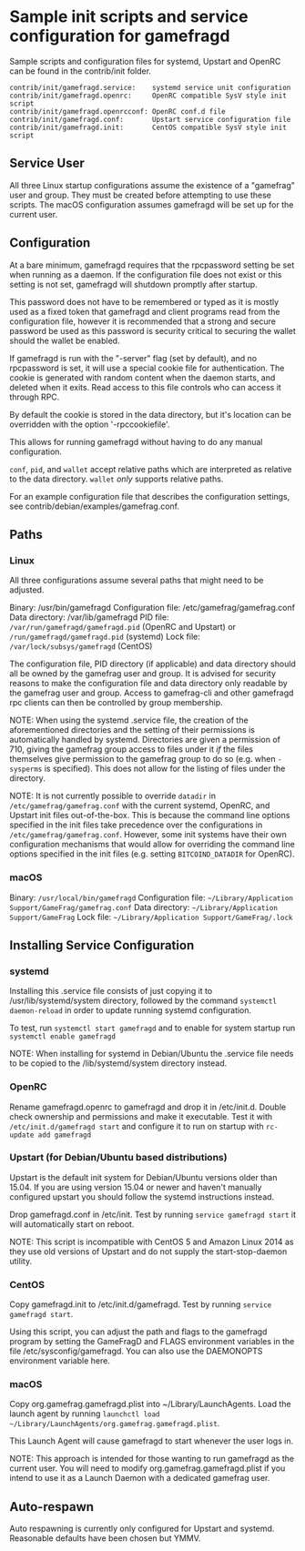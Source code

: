 Sample init scripts and service configuration for gamefragd
==========================================================

Sample scripts and configuration files for systemd, Upstart and OpenRC
can be found in the contrib/init folder.

    contrib/init/gamefragd.service:    systemd service unit configuration
    contrib/init/gamefragd.openrc:     OpenRC compatible SysV style init script
    contrib/init/gamefragd.openrcconf: OpenRC conf.d file
    contrib/init/gamefragd.conf:       Upstart service configuration file
    contrib/init/gamefragd.init:       CentOS compatible SysV style init script

Service User
---------------------------------

All three Linux startup configurations assume the existence of a "gamefrag" user
and group.  They must be created before attempting to use these scripts.
The macOS configuration assumes gamefragd will be set up for the current user.

Configuration
---------------------------------

At a bare minimum, gamefragd requires that the rpcpassword setting be set
when running as a daemon.  If the configuration file does not exist or this
setting is not set, gamefragd will shutdown promptly after startup.

This password does not have to be remembered or typed as it is mostly used
as a fixed token that gamefragd and client programs read from the configuration
file, however it is recommended that a strong and secure password be used
as this password is security critical to securing the wallet should the
wallet be enabled.

If gamefragd is run with the "-server" flag (set by default), and no rpcpassword is set,
it will use a special cookie file for authentication. The cookie is generated with random
content when the daemon starts, and deleted when it exits. Read access to this file
controls who can access it through RPC.

By default the cookie is stored in the data directory, but it's location can be overridden
with the option '-rpccookiefile'.

This allows for running gamefragd without having to do any manual configuration.

`conf`, `pid`, and `wallet` accept relative paths which are interpreted as
relative to the data directory. `wallet` *only* supports relative paths.

For an example configuration file that describes the configuration settings,
see contrib/debian/examples/gamefrag.conf.

Paths
---------------------------------

### Linux

All three configurations assume several paths that might need to be adjusted.

Binary:              /usr/bin/gamefragd
Configuration file:  /etc/gamefrag/gamefrag.conf
Data directory:      /var/lib/gamefragd
PID file:            `/var/run/gamefragd/gamefragd.pid` (OpenRC and Upstart) or `/run/gamefragd/gamefragd.pid` (systemd)
Lock file:           `/var/lock/subsys/gamefragd` (CentOS)

The configuration file, PID directory (if applicable) and data directory
should all be owned by the gamefrag user and group.  It is advised for security
reasons to make the configuration file and data directory only readable by the
gamefrag user and group.  Access to gamefrag-cli and other gamefragd rpc clients
can then be controlled by group membership.

NOTE: When using the systemd .service file, the creation of the aforementioned
directories and the setting of their permissions is automatically handled by
systemd. Directories are given a permission of 710, giving the gamefrag group
access to files under it _if_ the files themselves give permission to the
gamefrag group to do so (e.g. when `-sysperms` is specified). This does not allow
for the listing of files under the directory.

NOTE: It is not currently possible to override `datadir` in
`/etc/gamefrag/gamefrag.conf` with the current systemd, OpenRC, and Upstart init
files out-of-the-box. This is because the command line options specified in the
init files take precedence over the configurations in
`/etc/gamefrag/gamefrag.conf`. However, some init systems have their own
configuration mechanisms that would allow for overriding the command line
options specified in the init files (e.g. setting `BITCOIND_DATADIR` for
OpenRC).

### macOS

Binary:              `/usr/local/bin/gamefragd`
Configuration file:  `~/Library/Application Support/GameFrag/gamefrag.conf`
Data directory:      `~/Library/Application Support/GameFrag`
Lock file:           `~/Library/Application Support/GameFrag/.lock`

Installing Service Configuration
-----------------------------------

### systemd

Installing this .service file consists of just copying it to
/usr/lib/systemd/system directory, followed by the command
`systemctl daemon-reload` in order to update running systemd configuration.

To test, run `systemctl start gamefragd` and to enable for system startup run
`systemctl enable gamefragd`

NOTE: When installing for systemd in Debian/Ubuntu the .service file needs to be copied to the /lib/systemd/system directory instead.

### OpenRC

Rename gamefragd.openrc to gamefragd and drop it in /etc/init.d.  Double
check ownership and permissions and make it executable.  Test it with
`/etc/init.d/gamefragd start` and configure it to run on startup with
`rc-update add gamefragd`

### Upstart (for Debian/Ubuntu based distributions)

Upstart is the default init system for Debian/Ubuntu versions older than 15.04. If you are using version 15.04 or newer and haven't manually configured upstart you should follow the systemd instructions instead.

Drop gamefragd.conf in /etc/init.  Test by running `service gamefragd start`
it will automatically start on reboot.

NOTE: This script is incompatible with CentOS 5 and Amazon Linux 2014 as they
use old versions of Upstart and do not supply the start-stop-daemon utility.

### CentOS

Copy gamefragd.init to /etc/init.d/gamefragd. Test by running `service gamefragd start`.

Using this script, you can adjust the path and flags to the gamefragd program by
setting the GameFragD and FLAGS environment variables in the file
/etc/sysconfig/gamefragd. You can also use the DAEMONOPTS environment variable here.

### macOS

Copy org.gamefrag.gamefragd.plist into ~/Library/LaunchAgents. Load the launch agent by
running `launchctl load ~/Library/LaunchAgents/org.gamefrag.gamefragd.plist`.

This Launch Agent will cause gamefragd to start whenever the user logs in.

NOTE: This approach is intended for those wanting to run gamefragd as the current user.
You will need to modify org.gamefrag.gamefragd.plist if you intend to use it as a
Launch Daemon with a dedicated gamefrag user.

Auto-respawn
-----------------------------------

Auto respawning is currently only configured for Upstart and systemd.
Reasonable defaults have been chosen but YMMV.
